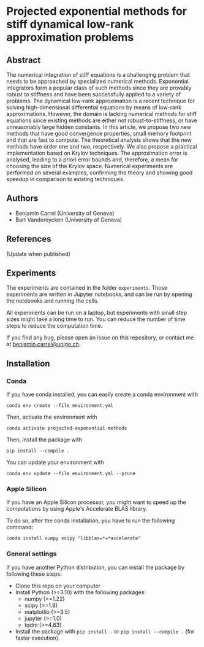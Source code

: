 # Projected exponential methods for stiff dynamical low-rank approximation problems

## Abstract 

The numerical integration of stiff equations is a challenging problem that needs to be approached by specialized numerical methods. Exponential integrators form a popular class of such methods since they are provably robust to stiffness and have been successfully applied to a variety of problems. The dynamical low-rank approximation is a recent technique for solving high-dimensional differential equations by means of low-rank approximations. However, the domain is lacking numerical methods for stiff equations since existing methods are either not robust-to-stiffness, or have unreasonably large hidden constants. In this article, we propose two new methods that have good convergence properties, small memory footprint and that are fast to compute. The theoretical analysis shows that the new methods have order one and two, respectively. We also propose a practical implementation based on Krylov techniques. The approximation error is analysed, leading to a priori error bounds and, therefore, a mean for choosing the size of the Krylov space. Numerical experiments are performed on several examples, confirming the theory and showing good speedup in comparison to existing techniques.

## Authors

- Benjamin Carrel (University of Geneva)
- Bart Vandereycken (University of Geneva)

## References

(Update when published)

## Experiments

The experiments are contained in the folder `experiments`.
Those experiments are written in Jupyter notebooks, and can be run by opening the notebooks and running the cells.

All experiments can be run on a laptop, but experiments with small step sizes might take a long time to run. You can reduce the number of time steps to reduce the computation time.

If you find any bug, please open an issue on this repository, or contact me at benjamin.carrel@unige.ch.

## Installation

### Conda

If you have conda installed, you can easily create a conda environment with

`conda env create --file environment.yml`

Then, activate the environment with

`conda activate projected-exponential-methods`

Then, install the package with

`pip install --compile .`

You can update your environment with

`conda env update --file environment.yml --prune`

### Apple Silicon

If you have an Apple Silicon processor, you might want to speed up the computations by using Apple's Accelerate BLAS library.

To do so, after the conda installation, you have to run the following command:
```
conda install numpy scipy "libblas=*=*accelerate"
```

### General settings

If you have another Python distribution, you can install the package by following these steps:

- Clone this repo on your computer
- Install Python (>=3.10) with the following packages:
  - numpy (>=1.22)
  - scipy (>=1.8)
  - matplotlib (>=3.5)
  - jupyter (>=1.0)
  - tqdm (>=4.63)
- Install the package with `pip install .` or `pip install --compile .` (for faster execution).
